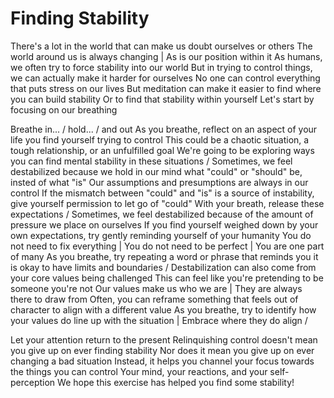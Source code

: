 # Finding Stability
There's a lot in the world that can make us doubt ourselves or others
The world around us is always changing | As is our position within it
As humans, we often try to force stability into our world
But in trying to control things, we can actually make it harder for ourselves
No one can control everything that puts stress on our lives
But meditation can make it easier to find where you can build stability
Or to find that stability within yourself
Let's start by focusing on our breathing

Breathe in... / hold... / and out
As you breathe, reflect on an aspect of your life you find yourself trying to control
This could be a chaotic situation, a tough relationship, or an unfulfilled goal
We're going to be exploring ways you can find mental stability in these situations
/
Sometimes, we feel destabilized because we hold in our mind what "could" or "should" be, insted of what "is"
Our assumptions and presumptions are always in our control
If the mismatch between "could" and "is" is a source of instability, give yourself permission to let go of "could"
With your breath, release these expectations
/
Sometimes, we feel destabilized because of the amount of pressure we place on ourselves
If you find yourself weighed down by your own expectations, try gently reminding yourself of your humanity
You do not need to fix everything | You do not need to be perfect | You are one part of many
As you breathe, try repeating a word or phrase that reminds you it is okay to have limits and boundaries
/
Destabilization can also come from your core values being challenged
This can feel like you're pretending to be someone you're not
Our values make us who we are | They are always there to draw from
Often, you can reframe something that feels out of character to align with a different value
As you breathe, try to identify how your values do line up with the situation | Embrace where they do align
/

Let your attention return to the present
Relinquishing control doesn't mean you give up on ever finding stability
Nor does it mean you give up on ever changing a bad situation
Instead, it helps you channel your focus towards the things you can control
Your mind, your reactions, and your self-perception
We hope this exercise has helped you find some stability!


[_meta:author]:- "Kip"
[_meta:tags]:- "mantra,stability"
[_meta:date-added]:- "2023-06-07T00:00:00.000"